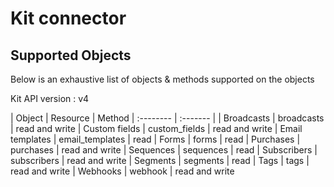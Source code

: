 # Kit connector


## Supported Objects 
Below is an exhaustive list of objects & methods supported on the objects

Kit API version : v4

| Object | Resource | Method
| :-------- | :------- | 
| Broadcasts  | broadcasts | read and write
| Custom fields | custom_fields | read and write
| Email templates | email_templates | read
| Forms | forms | read
| Purchases  | purchases | read and write
| Sequences  | sequences | read
| Subscribers | subscribers | read and write
| Segments | segments | read 
| Tags | tags | read and write
| Webhooks | webhook | read and write